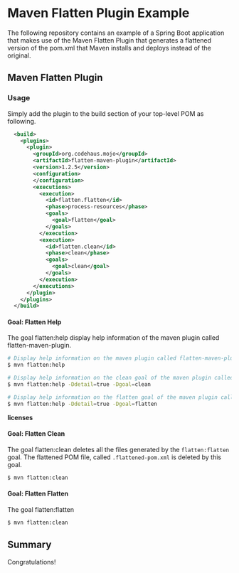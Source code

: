 # Maven Flatten Plugin Example
The following repository contains an example of a Spring Boot application that makes use of the Maven Flatten Plugin that generates a flattened version of the pom.xml that Maven installs and deploys instead of the original.

## Maven Flatten Plugin

### Usage

Simply add the plugin to the build section of your top-level POM as following.
```xml
  <build>
    <plugins>
      <plugin>
        <groupId>org.codehaus.mojo</groupId>
        <artifactId>flatten-maven-plugin</artifactId>
        <version>1.2.5</version>
        <configuration>
        </configuration>
        <executions>
          <execution>
            <id>flatten.flatten</id>
            <phase>process-resources</phase>
            <goals>
              <goal>flatten</goal>
            </goals>
          </execution>
          <execution>
            <id>flatten.clean</id>
            <phase>clean</phase>
            <goals>
              <goal>clean</goal>
            </goals>
          </execution>
        </executions>
      </plugin>
    </plugins>
  </build>
```

#### Goal: Flatten Help
The goal flatten:help display help information of the maven plugin called flatten-maven-plugin.

```bash
# Display help information on the maven plugin called flatten-maven-plugin.
$ mvn flatten:help

# Display help information on the clean goal of the maven plugin called flatten-maven-plugin.
$ mvn flatten:help -Ddetail=true -Dgoal=clean

# Display help information on the flatten goal of the maven plugin called flatten-maven-plugin.
$ mvn flatten:help -Ddetail=true -Dgoal=flatten
```

**licenses**


#### Goal: Flatten Clean
The goal flatten:clean deletes all the files generated by the `flatten:flatten` goal. The flattened POM file, called `.flattened-pom.xml` is deleted by this goal.

```bash
$ mvn flatten:clean
```

#### Goal: Flatten Flatten
The goal flatten:flatten 

```bash
$ mvn flatten:clean
```

## Summary
Congratulations!

